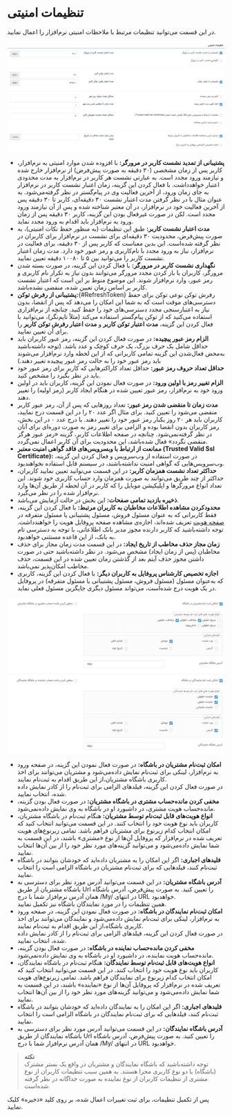 # تنظیمات امنیتی

در این قسمت می‌توانید تنظیمات مرتبط با ملاحظات امنیتی نرم‌افزار را اعمال نمایید.<br>

![تنظیمات امنیتی](./Image/security-setting-2.8.6.png)

- **پشتیبانی از تمدید نشست کاربر در مرورگر:** با افزوده شدن موارد امنیتی به نرم‌افزار، کاربر پس از زمان مشخصی (۳۰ دقیقه به صورت پیش‌فرض) از نرم‌افزار خارج شده و نیازمند ورود مجدد است. به عبارتی نشست هر کاربر در نرم‌افزار به مدت محدودی اعتبار خواهدداشت. با فعال کردن این گزینه، زمان اعتبار نشست کاربر در نرم‌افزار به جای زمان ورود، از آخرین فعالیت وی در پیام‌گستر در نظر گرفته‌می‌شود. به عنوان مثال با در نظر گرفتن مدت اعتبار نشست ۳۰ دقیقه‌ای، کاربر تا ۳۰ دقیقه پس از آخرین فعالیت خود در نرم‌افزار، در آن معتبر شناخته شده و پس از آن نیازمند ورود مجدد است. لکن در صورت غیرفعال بودن این گزینه، کاربر ۳۰ دقیقه پس از زمان ورود به نرم‌افزار باید اقدام به ورود مجدد نماید.<br>
- **مدت اعتبار نشست کاربر:** طبق این تنظیمات (به منظور حفظ نکات امنیتی)، به صورت پیش‌فرض، محدودیت ۳۰ دقیقه‌ای برای نشست در نرم‌افزار برای کاربران در نظر گرفته شده‌است. این بدین معناست که کاربر پس از ۳۰ دقیقه، برای فعالیت در نرم‌افزار، نیاز به ورود مجدد با نام‌کاربری و رمز عبور خود دارد. مدت زمان اعتبار نشست کاربر را می‌توانید بین ۵ تا ۱۰۰۸۰ دقیقه تعیین نمایید.<br>
- **نگهداری نشست کاربر در مرورگر:** با فعال کردن این گزینه، در صورت بسته شدن مرورگر، کاربران با باز کردن مجدد مرورگر می‌توانند بدون نیاز به تکرار نام کاربری و رمز عبور، وارد نرم‌افزار شوند. این موضوع منوط بر این است که اعتبار نشست کاربر بر اساس زمان تعیین شده، منقضی نشده‌باشد.<br>
- **پشتیبانی از رفرش توکن:**{#RefreshToken} رفرش توکن نوعی توکن برای حفظ دسترسی‌های موقت است که به شما این امکان را می‌دهد که پس از انقضا، بدون نیاز به اعتبارسنجی مجدد دسترسی‌های خود را حفظ کنید. چنانچه از نرم‌افزاری استفاده می‌کنید که از توکن پیام‌گستر استفاده می‌کند (مثلاً تایم‌نگر)، می‌توانید با فعال کردن این گزینه، **مدت اعتبار توکن کاربر** و **مدت اعتبار رفرش توکن کاربر** را برای آن تعیین نمایید.<br>
- **الزام رمز عبور پیچیده:** در صورت فعال‌ کردن این گزینه، رمز عبور کاربران باید حداقل شامل یک حرف بزرگ، یک حرف کوچک و عدد باشد. (توجه داشته‌باشید به‌محض فعال‌شدن این گزینه تمامی کاربرانی که از این لحظه وارد نرم‌افزار می‌شوند باید رمز عبور خود را به حالت رمز عبور پیچیده تغییر دهند.) <br>
- **حداقل تعداد حروف رمز عبور:** حداقل تعداد کاراکترهایی که کاربر برای رمز عبور خود باید در نظر بگیرد را مشخص کنید.<br>
- **الزام تغییر رمز با اولین ورود:** در صورت فعال نمودن این گزینه، کاربران باید در اولین ورود خود به نرم‌افزار، رمز عبور تعیین شده در هنگام ایجاد کاربر (رمز اولیه) را تغییر دهند.<br>
- **مدت‌ زمان تا منقضی شدن رمز عبور:** تعداد روزهایی که پس از آن، رمز عبور کاربر منقضی می‌شود را تعیین کنید. برای مثال اگر عدد ۲۰ را در این قسمت درج نمایید، کاربران باید هر ۲۰ روز یکبار رمز عبور خود را تغییر دهند. با درج عدد ۰ در این بخش، رمز کاربران بدون انقضا بوده و الزامی برای تغییر رمز به صورت دوره‌ای برای آنان در نظر گرفته‌نمی‌شود. چنانچه در صفحه اطلاعات کاربر، گزینه «رمز عبوز هرگز منقضی نگردد» فعال شده‌باشد، این محدودیت برای آن کاربر اعمال نمی‌گردد.<br>
- **ممانعت از ارتباط با وبسرویس‌های فاقد گواهی امنیت معتبر (Trusted Valid Ssl Certificate):** در صورت استفاده از وب‌سرویس و فعال کردن این گزینه، وب‌سرویس‌هایی که گواهی امنیت نداشته‌باشند، در سیستم قابل استفاده نخواهند‌بود.<br>
- **حداکثر تعداد نشست همزمان کاربر:** در این قسمت می‌توانید تعیین نمایید کاربران، حداکثر از چند طریق می‌توانند به صورت همزمان وارد حساب کاربری خود شوند. این تعداد انواع مرورگرها و اپلیکیشن موبایل را که کاربر در آن لحظه از طریق آن‌ها وارد نرم‌افزار شده را در نظر می‌گیرد.<br>
- **ذخیره بازدید تمامی صفحات:** این بخش در حالت آزمایش می‌باشد.<br>
- **محدودکردن مشاهده اطلاعات مخاطبان به کاربران مرتبط:** با فعال کردن این گزینه، فقط کاربرانی که به عنوان مسئول فروش، مسئول پشتیبانی یا مسئول متفرقه در [صفحه هویت](https://github.com/1stco/PayamGostarDocs/blob/master/Help/Integrated-bank/Database/General-specifications/General-specifications.md) تعریف شده‌اند، اجازه‌ی مشاهده صفحه پروفایل هویت را خواهندداشت. توجه داشته‌باشید که کاربر دارنده مجوز مدیر بانک اطلاعاتی، با توجه به دسترسی تام به بانک، از این قاعده مستثنی خواهدبود.<br>
- **زمان مجاز حذف مخاطب از تاریخ ایجاد:** در این قسمت مدت‌ زمان مجاز برای حذف مخاطبان (پس از زمان ایجاد) مشخص می‌شود. در نظر داشته‌باشید حتی در صورت داشتن مجوز حذف آیتم بعد از گذشتن زمان تعیین شده در این قسمت، حذف مخاطب امکان‌پذیر نمی‌باشد.<br>
- **اجازه تخصیص کارشناس پروفایل به کاربران دیگر:** با فعال کردن این گزینه، کاربری که به‌عنوان مسئول (مسئول فروش، مسئول پشتیبانی یا مسئول متفرقه) در پروفایل در یک هویت درج شده‌است، می‌تواند مسئول دیگری جایگزین مسئول فعلی نماید.<br>

![تنظیمات باشگاه](./Image/club-security-setting-2.8.6.png)

- **امکان ثبت‌نام مشتریان در باشگاه:** در صورت فعال نمودن این گزینه، در صفحه ورود به نرم‌افزار، لینکی برای ثبت‌نام نمایش داده‌می‌شود و مشتریان می‌توانند برای اخذ کاربری باشگاه مشتریان،از این طریق اقدام به ثبت‌نام نمایند.<br>
در صورت فعال کردن این گزینه، فیلدهای الزامی برای ثبت‌نام را از کادر نمایش داده شده، انتخاب نمایید.<br>
- **مخفی کردن مانده‌حساب مشتری در باشگاه مشتریان:** در صورت فعال‌ بودن گزینه، مانده‌حساب هویت مشتری، در داشبورد او در باشگاه به وی نمایش داده‌نمی‌شود. <br>
- **انواع هویت‌های قابل ثبت‌نام توسط مشتریان:** هنگام ثبت‌نام در باشگاه مشتریان، کاربران باید نوع هویت خود را انتخاب کنند. در این قسمت می‌توانید انتخاب کنید که امکان انتخاب کدام زیرنوع برای مشتریان فراهم باشد. تمامی زیرنوع‌های هویت تعریف شده در نرم‌افزار که پروفایل آن‌ها از نوع «مشتری» باشند، در این قسمت به شما نمایش داده‌می‌شود و می‌توانید گزینه‌های مورد نظر خود را از بین آن‌ها انتخاب نمایید. <br>
- **فلیدهای اجباری:** اگر این امکان را به مشتریان داده‌اید که خودشان بتوانند در باشگاه ثبت‌‌نام کنند، فیلدهایی که برای ثبت‌نام مشتریان در باشگاه الزامی است را انتخاب نمایید.<br>
- **آدرس باشگاه مشتریان:** در این قسمت می‌توانید آدرس مورد نظر برای دسترسی به باشگاه مشتریان از طریق Url را تعیین کنید. به صورت پیش‌فرض، آدرس باشگاه همان آدرس نرم‌افزار شما با درج /My/ در انتهای URL خواهدبود.<br>
همین تنظیمات را در مورد نمایندگان باشگاه نیز تکمیل نمایید.<br>
- **امکان ثبت‌نام نمایندگان در باشگاه:** در صورت فعال نمودن این گزینه، در صفحه ورود به نرم‌افزار، لینکی برای ثبت‌نام نمایش داده‌می‌شود و نمایندگان می‌توانند برای اخذ کاربری باشگاه،از این طریق اقدام به ثبت‌نام نمایند.<br>
در صورت فعال کردن این گزینه، فیلدهای الزامی برای ثبت‌نام را از کادر نمایش داده شده، انتخاب نمایید.<br>
- **مخفی کردن مانده‌حساب نماینده در باشگاه:** در صورت فعال‌ بودن گزینه، مانده‌حساب هویت نماینده، در داشبورد او در باشگاه به وی نمایش داده‌نمی‌شود. <br>
- **انواع هویت‌های قابل ثبت‌نام توسط نمایندگان:** هنگام ثبت‌نام در باشگاه نمایندگان، کاربران باید نوع هویت خود را انتخاب کنند. در این قسمت می‌توانید انتخاب کنید که امکان انتخاب کدام زیرنوع برای نمایندگان فراهم باشد. تمامی زیرنوع‌های هویت تعریف شده در نرم‌افزار که پروفایل آن‌ها از نوع «نماینده» باشند، در این قسمت به شما نمایش داده‌می‌شود و می‌توانید گزینه‌های مورد نظر خود را از بین آن‌ها انتخاب نمایید. <br>
- **فلیدهای اجباری:** اگر این امکان را به نمایندگان داده‌اید که خودشان بتوانند در باشگاه ثبت‌‌نام کنند، فیلدهایی که برای ثبت‌نام نمایندگان در باشگاه الزامی است را انتخاب نمایید.<br>
- **آدرس باشگاه نمایندگان:** در این قسمت می‌توانید آدرس مورد نظر برای دسترسی به باشگاه نمایندگان از طریق Url را تعیین کنید. به صورت پیش‌فرض، آدرس باشگاه همان آدرس نرم‌افزار شما با درج /My/ در انتهای URL خواهدبود.<br>

> **نکته**<br>
> توجه داشته‌باشید که باشگاه نمایندگان و مشتریان در واقع یک بستر مشترک (باشگاه) با دو نوع کاربری مجزا هستند. به همین سبب تنظیمات کاربران از نوع مشتری از تنظیمات کاربران از نوع نماینده به صورت جداگانه در نظر گرفته شده‌است.<br>

 پس از تکمیل تنظیمات، برای ثبت تغییرات اعمال شده، بر روی کلید «ذخیره» کلیک نمایید.<br>
 

 

 

 





